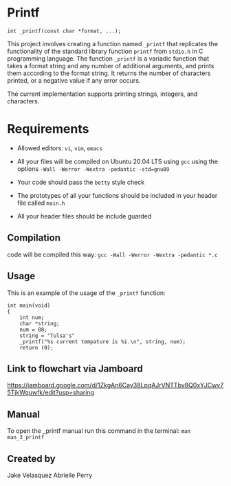# Printf

    int _printf(const char *format, ...);

This project involves creating a function named `_printf` that replicates the functionality of the standard library function `printf` from `stdio.h` in C programming language. The function `_printf` is a variadic function that takes a format string and any number of additional arguments, and prints them according to the format string. It returns the number of characters printed, or a negative value if any error occurs. 

The current implementation supports printing strings, integers, and characters.

# Requirements

- Allowed editors: `vi`, `vim`, `emacs`

- All your files will be compiled on Ubuntu 20.04 LTS using `gcc` using the options `-Wall -Werror -Wextra -pedantic -std=gnu89`

- Your code should pass the `betty` style check

- The prototypes of all your functions should be included in your header file called `main.h`

- All your header files should be include guarded

## Compilation

code will be compiled this way:
`gcc -Wall -Werror -Wextra -pedantic *.c`

## Usage

This is an example of the usage of the `_printf` function:

    int main(void)
    {
	    int num;
	    char *string;
	    num = 88;
	    string = "Tulsa's"
	    _printf("%s current tempature is %i.\n", string, num);
	    return (0);

## Link to flowchart via Jamboard

https://jamboard.google.com/d/1ZkgAn6Cay38LpqAJrVNTTbv8Q0xYJCwv75TjkWquwfk/edit?usp=sharing

## Manual

To open the _printf manual run this command in the terminal:
	`man man_3_printf`

## Created by
Jake Velasquez
Abrielle Perry


